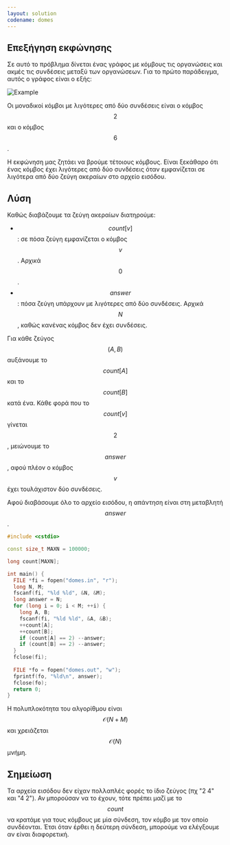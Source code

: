 ```yaml
---
layout: solution
codename: domes
---
```


## Επεξήγηση εκφώνησης
Σε αυτό το πρόβλημα δίνεται ένας γράφος με κόμβους τις οργανώσεις και ακμές τις συνδέσεις μεταξύ των οργανώσεων. Για το πρώτο παράδειγμα, αυτός ο γράφος είναι ο εξής:

![Example](/assets/26-pdp-a-domes-input-graph.svg)

Οι μοναδικοί κόμβοι με λιγότερες από δύο συνδέσεις είναι ο κόμβος $$2$$ και ο κόμβος $$6$$.

Η εκφώνηση μας ζητάει να βρούμε τέτοιους κόμβους. Είναι ξεκάθαρο ότι ένας κόμβος έχει λιγότερες από δύο συνδέσεις όταν εμφανίζεται σε λιγότερα από δύο ζεύγη ακεραίων στο αρχείο εισόδου.

## Λύση

Καθώς διαβάζουμε τα ζεύγη ακεραίων διατηρούμε:
 * $$\mathit{count}[v]$$: σε πόσα ζεύγη εμφανίζεται ο κόμβος $$v$$. Αρχικά $$0$$.
 * $$\mathit{answer}$$: πόσα ζεύγη υπάρχουν με λιγότερες από δύο συνδέσεις. Αρχικά $$Ν$$, καθώς κανένας κόμβος δεν έχει συνδέσεις.

Για κάθε ζεύγος $$(Α, Β)$$ αυξάνουμε το $$\mathit{count}[A]$$ και το $$\mathit{count}[B]$$ κατά ένα. Κάθε φορά που το $$\mathit{count}[v]$$ γίνεται $$2$$, μειώνουμε το $$\mathit{answer}$$, αφού πλέον ο κόμβος $$v$$ έχει τουλάχιστον δύο συνδέσεις. 

Αφού διαβάσουμε όλο το αρχείο εισόδου, η απάντηση είναι στη μεταβλητή $$\mathit{answer}$$. 

```c++
#include <cstdio>

const size_t MAXN = 100000;

long count[MAXN];

int main() {
  FILE *fi = fopen("domes.in", "r");
  long N, M;
  fscanf(fi, "%ld %ld", &N, &M);
  long answer = N;
  for (long i = 0; i < M; ++i) {
    long A, B;
    fscanf(fi, "%ld %ld", &A, &B);
    ++count[A];
    ++count[B];
    if (count[A] == 2) --answer;
    if (count[B] == 2) --answer;
  }
  fclose(fi);
  
  FILE *fo = fopen("domes.out", "w");
  fprintf(fo, "%ld\n", answer);
  fclose(fo);
  return 0;
}
```

Η πολυπλοκότητα του αλγορίθμου είναι $$\mathcal{O}(N+M)$$ και χρειάζεται $$\mathcal{O}(N)$$ μνήμη.

## Σημείωση
Τα αρχεία εισόδου δεν είχαν πολλαπλές φορές το ίδιο ζεύγος (πχ "2 4" και "4 2"). Αν μπορούσαν να το έχουν, τότε πρέπει μαζί με το $$\mathit{count}$$ να κρατάμε για τους κόμβους με μία σύνδεση, τον κόμβο με τον οποίο συνδέονται. Έτσι όταν έρθει η δεύτερη σύνδεση, μπορούμε να ελέγξουμε αν είναι διαφορετική.

